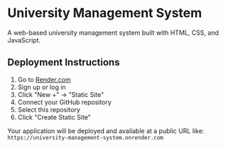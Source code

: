 # University Management System

A web-based university management system built with HTML, CSS, and JavaScript.

## Deployment Instructions

1. Go to [Render.com](https://render.com)
2. Sign up or log in
3. Click "New +" -> "Static Site"
4. Connect your GitHub repository
5. Select this repository
6. Click "Create Static Site"

Your application will be deployed and available at a public URL like:
`https://university-management-system.onrender.com`
